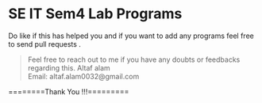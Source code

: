 # SE IT Sem4 Lab Programs

Do like if this has helped you and if you want to add any programs feel free to send pull requests . 

<blockquote>
Feel free to reach out to me if you have any doubts or feedbacks regarding this.
Altaf alam<br>
Email: altaf.alam0032@gmail.com
</blockquote>

========Thank You !!!=========
